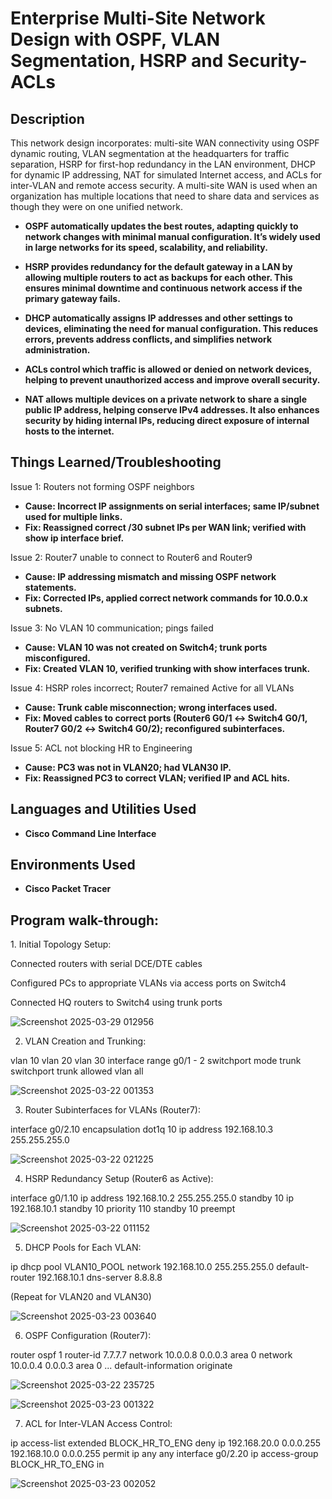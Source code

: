 <h1>Enterprise Multi-Site Network Design with OSPF, VLAN Segmentation, HSRP and Security-ACLs </h1>

<h2>Description</h2>
This network design incorporates: multi-site WAN connectivity using OSPF dynamic routing, VLAN segmentation at the headquarters for traffic separation, HSRP for first-hop redundancy in the LAN environment, DHCP for dynamic IP addressing, NAT for simulated Internet access, and ACLs for inter-VLAN and remote access security. A multi-site WAN is used when an organization has multiple locations that need to share data and services as though they were on one unified network.

- <b>OSPF automatically updates the best routes, adapting quickly to network changes with minimal manual configuration. It’s widely used in large networks for its speed, scalability, and reliability. </b>

- <b>HSRP provides redundancy for the default gateway in a LAN by allowing multiple routers to act as backups for each other. This ensures minimal downtime and continuous network access if the primary gateway fails.</b> 

- <b>DHCP automatically assigns IP addresses and other settings to devices, eliminating the need for manual configuration. This reduces errors, prevents address conflicts, and simplifies network administration.</b> 

- <b>ACLs control which traffic is allowed or denied on network devices, helping to prevent unauthorized access and improve overall security.</b> 

- <b>NAT allows multiple devices on a private network to share a single public IP address, helping conserve IPv4 addresses. It also enhances security by hiding internal IPs, reducing direct exposure of internal hosts to the internet.</b>

<h2>Things Learned/Troubleshooting</h2>

Issue 1: Routers not forming OSPF neighbors
- <b>Cause: Incorrect IP assignments on serial interfaces; same IP/subnet used for multiple links.</b> 
- <b>Fix: Reassigned correct /30 subnet IPs per WAN link; verified with show ip interface brief.</b> 

Issue 2: Router7 unable to connect to Router6 and Router9
- <b>Cause: IP addressing mismatch and missing OSPF network statements.</b> 
- <b>Fix: Corrected IPs, applied correct network commands for 10.0.0.x subnets.</b> 

Issue 3: No VLAN 10 communication; pings failed
- <b>Cause: VLAN 10 was not created on Switch4; trunk ports misconfigured.</b> 
- <b>Fix: Created VLAN 10, verified trunking with show interfaces trunk.</b> 

Issue 4: HSRP roles incorrect; Router7 remained Active for all VLANs
- <b>Cause: Trunk cable misconnection; wrong interfaces used.</b> 
- <b>Fix: Moved cables to correct ports (Router6 G0/1 ↔ Switch4 G0/1, Router7 G0/2 ↔ Switch4 G0/2); reconfigured subinterfaces.</b> 

Issue 5: ACL not blocking HR to Engineering
- <b>Cause: PC3 was not in VLAN20; had VLAN30 IP.</b> 
- <b>Fix: Reassigned PC3 to correct VLAN; verified IP and ACL hits.</b> 

<h2>Languages and Utilities Used</h2>

- <b>Cisco Command Line Interface</b> 

<h2>Environments Used </h2>

- <b>Cisco Packet Tracer</b>

<h2>Program walk-through:</h2>
1. Initial Topology Setup:

Connected routers with serial DCE/DTE cables

Configured PCs to appropriate VLANs via access ports on Switch4

Connected HQ routers to Switch4 using trunk ports 

![Screenshot 2025-03-29 012956](https://github.com/user-attachments/assets/2414c4da-5c0f-4fd1-9fad-cfef569c63dc)

2. VLAN Creation and Trunking:

vlan 10
vlan 20
vlan 30
interface range g0/1 - 2
switchport mode trunk
switchport trunk allowed vlan all

![Screenshot 2025-03-22 001353](https://github.com/user-attachments/assets/737de86b-2357-46a9-86d5-821f0c53de69)


3. Router Subinterfaces for VLANs (Router7):

interface g0/2.10
encapsulation dot1q 10
ip address 192.168.10.3 255.255.255.0

![Screenshot 2025-03-22 021225](https://github.com/user-attachments/assets/2ff09a46-0f59-4772-b9ff-b77c86ff9be6)

4. HSRP Redundancy Setup (Router6 as Active):

interface g0/1.10
ip address 192.168.10.2 255.255.255.0
standby 10 ip 192.168.10.1
standby 10 priority 110
standby 10 preempt

![Screenshot 2025-03-22 011152](https://github.com/user-attachments/assets/6394ad7d-604d-4e4d-9ee2-24eb35d54298)

5. DHCP Pools for Each VLAN:

ip dhcp pool VLAN10_POOL
network 192.168.10.0 255.255.255.0
default-router 192.168.10.1
dns-server 8.8.8.8

(Repeat for VLAN20 and VLAN30)

![Screenshot 2025-03-23 003640](https://github.com/user-attachments/assets/2d91200f-0318-4061-9e3b-cc13dd837f25)

6. OSPF Configuration (Router7):

router ospf 1
router-id 7.7.7.7
network 10.0.0.8 0.0.0.3 area 0
network 10.0.0.4 0.0.0.3 area 0
...
default-information originate

![Screenshot 2025-03-22 235725](https://github.com/user-attachments/assets/88aa7300-aa33-4385-9be0-cea68080e669)

![Screenshot 2025-03-23 001322](https://github.com/user-attachments/assets/d96b396c-87b0-42cc-a086-f34497e7c388)


7. ACL for Inter-VLAN Access Control:

ip access-list extended BLOCK_HR_TO_ENG
deny ip 192.168.20.0 0.0.0.255 192.168.10.0 0.0.0.255
permit ip any any
interface g0/2.20
ip access-group BLOCK_HR_TO_ENG in

![Screenshot 2025-03-23 002052](https://github.com/user-attachments/assets/3e5c5a47-c380-43a4-9c33-3a5169afb746)


